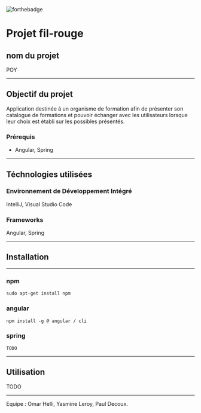 
<img src="https://camo.githubusercontent.com/30ac25b97ea34a4f820d01ca7433204f13b5a218d8fc947deef6464d237d8e39/687474703a2f2f666f7274686562616467652e636f6d2f696d616765732f6261646765732f6275696c742d776974682d6c6f76652e737667" alt="forthebadge" data-canonical-src="http://forthebadge.com/images/badges/built-with-love.svg" style="max-width: 100%;">

# Projet fil-rouge 
## nom du projet

POY
***
## Objectif du projet

Application destinée à un organisme de formation afin de présenter son catalogue de formations et pouvoir échanger avec les utilisateurs lorsque leur choix est établi sur les possibles présentés.

### Prérequis

* Angular, Spring
***
## Téchnologies utilisées

### Environnement de Développement Intégré

IntelliJ, Visual Studio Code

### Frameworks

Angular, Spring
***
## Installation
***
### npm
```
sudo apt-get install npm
```

### angular
```
npm install -g @ angular / cli
```

### spring
```
TODO
```
***
## Utilisation

TODO

***
Equipe : Omar Helli, Yasmine Leroy, Paul Decoux.
